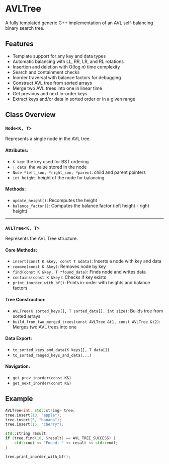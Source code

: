 # AVLTree

A fully templated generic C++ implementation of an AVL self-balancing binary search tree.

## Features

- Template support for any key and data types
- Automatic balancing with LL, RR, LR, and RL rotations
- Insertion and deletion with O(log n) time complexity
- Search and containment checks
- Inorder traversal with balance factors for debugging
- Construct AVL tree from sorted arrays
- Merge two AVL trees into one in linear time
- Get previous and next in-order keys
- Extract keys and/or data in sorted order or in a given range

## Class Overview

### `Node<K, T>`

Represents a single node in the AVL tree.

#### Attributes:
- `K key`: the key used for BST ordering
- `T data`: the value stored in the node
- `Node *left_son, *right_son, *parent`: child and parent pointers
- `int height`: height of the node for balancing

#### Methods:
- `update_height()`: Recomputes the height
- `balance_factor()`: Computes the balance factor (left height - right height)

---

### `AVLTree<K, T>`

Represents the AVL Tree structure.

#### Core Methods:
- `insert(const K &key, const T &data)`: Inserts a node with key and data
- `remove(const K &key)`: Removes node by key
- `find(const K &key, T *found_data)`: Finds node and writes data
- `contains(const K &key)`: Checks if key exists
- `print_inorder_with_bf()`: Prints in-order with heights and balance factors

#### Tree Construction:
- `AVLTree(K sorted_keys[], T sorted_data[], int size)`: Builds tree from sorted arrays
- `build_from_two_merged_trees(const AVLTree &t1, const AVLTree &t2)`: Merges two AVL trees into one

#### Data Export:
- `to_sorted_keys_and_data(K keys[], T data[])`
- `to_sorted_ranged_keys_and_data(...)`

#### Navigation:
- `get_prev_inorder(const K&)`
- `get_next_inorder(const K&)`

## Example

```cpp
AVLTree<int, std::string> tree;
tree.insert(10, "apple");
tree.insert(5, "banana");
tree.insert(15, "cherry");

std::string result;
if (tree.find(10, &result) == AVL_TREE_SUCCESS) {
    std::cout << "Found: " << result << std::endl;
}

tree.print_inorder_with_bf();
